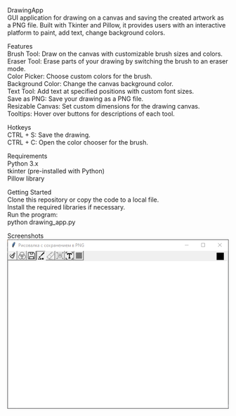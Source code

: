 DrawingApp<br>
GUI application for drawing on a canvas and saving the created artwork as a PNG file. Built with Tkinter and Pillow, it provides users with an interactive platform to paint, add text, change background colors.

Features<br>
Brush Tool: Draw on the canvas with customizable brush sizes and colors.<br>
Eraser Tool: Erase parts of your drawing by switching the brush to an eraser mode.<br>
Color Picker: Choose custom colors for the brush.<br>
Background Color: Change the canvas background color.<br>
Text Tool: Add text at specified positions with custom font sizes.<br>
Save as PNG: Save your drawing as a PNG file.<br>
Resizable Canvas: Set custom dimensions for the drawing canvas.<br>
Tooltips: Hover over buttons for descriptions of each tool.<br>

Hotkeys<br>
CTRL + S: Save the drawing.<br>
CTRL + C: Open the color chooser for the brush.<br>

Requirements<br>
Python 3.x<br>
tkinter (pre-installed with Python)<br>
Pillow library<br>

Getting Started<br>
Clone this repository or copy the code to a local file.<br>
Install the required libraries if necessary.<br>
Run the program:<br>
python drawing_app.py<br>

Screenshots<br>
![Alt text](https://github.com/asstrix/files/blob/main/Drawingapp/DrawingApp.png) 
